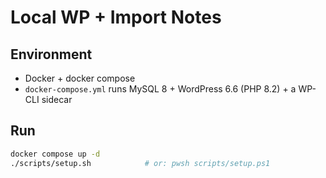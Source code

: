 # Local WP + Import Notes

## Environment

- Docker + docker compose
- `docker-compose.yml` runs MySQL 8 + WordPress 6.6 (PHP 8.2) + a WP-CLI sidecar

## Run

```bash
docker compose up -d
./scripts/setup.sh            # or: pwsh scripts/setup.ps1
```
